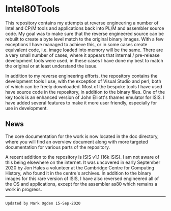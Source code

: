 # Intel80Tools

This repository contains my attempts at reverse engineering a number of Intel and CP/M tools and applications back into PL/M and assembler source code. My goal was to make sure that the reverse engineered source can be rebuilt to create a byte level match to the original binary images. With a few exceptions I have managed to achieve this, or in some cases create equivalent code, i.e. image loaded into memory will be the same. There are a very small number of cases, where it appears that internal / pre-release development tools were used, in these cases I have done my best to match the original or at least understand the issue.

In addition to my reverse engineering efforts, the repository contains the development tools I use, with the exception of Visual Studio and perl, both of which can be freely downloaded. Most of the bespoke tools I have used have source code in the repository, in addition to the binary files. One of the key tools is an enhanced version of John Elliott's thames emulator for ISIS. I have added several features to make it more user friendly, especially for use in development.

## News

The core documentation for the work is now located in the doc directory, where you will find an overview document along with more targeted documentation for various parts of the repository.

A recent addition to the repository is ISIS v1.1 (16k ISIS). I am not aware of this being elsewhere on the internet. It was uncovered in early September 2020 by Jon Hales a volunteer at the Cambridge Centre for Computing History, who found it in the centre's archives. In addition to the binary images for this rare version of ISIS, I have also reversed engineered all of the OS and applications, except for the assembler as80 which remains a work in progress.

------

```
Updated by Mark Ogden 15-Sep-2020
```

